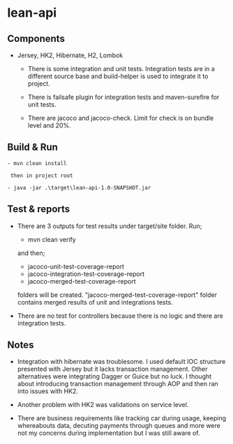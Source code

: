 # lean-api

## Components
    
- Jersey, HK2, Hibernate, H2, Lombok
    
  - There is some integration and unit tests. Integration tests are in a different source base and build-helper is used
    to integrate it to project.
    
  - There is failsafe plugin for integration tests and maven-surefire for unit tests. 
    
  - There are jacoco and jacoco-check. Limit for check is on bundle level and 20%.
    
    
## Build & Run

    - mvn clean install
    
     then in project root
     
    - java -jar .\target\lean-api-1.0-SNAPSHOT.jar
    
## Test & reports

- There are 3 outputs for test results under target/site folder. Run;
    
    - mvn clean verify
    
    and then;
    
    - jacoco-unit-test-coverage-report
    - jacoco-integration-test-coverage-report
    - jacoco-merged-test-coverage-report
    
    folders will be created. "jacoco-merged-test-coverage-report" folder contains merged results of unit and 
    integrations tests.
    
- There are no test for controllers because there is no logic and there are integration tests.

## Notes

- Integration with hibernate was troublesome. I used default IOC structure presented with Jersey but it lacks transaction management. Other
alternatives were integrating Dagger or Guice but no luck. I thought about introducing transaction management through AOP and then ran into 
issues with HK2.

- Another problem with HK2 was validations on service level.

- There are business requirements like tracking car during usage, keeping whereabouts data, decuting payments through queues and more were not
my concerns during implementation but I was still aware of.

